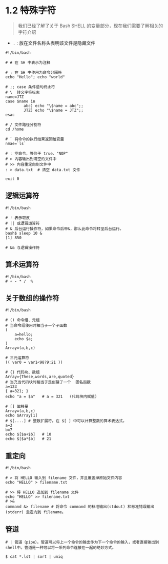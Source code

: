 # 1.2 特殊字符

> 我们已经了解了关于 Bash SHELL 的变量部分，现在我们需要了解相关的字符介绍

* `.` : 放在文件名称头表明该文件是隐藏文件

```shell
#!/bin/bash

# # 在 SH 中表示为注释

# ; 在 SH 中作用为命令分隔符
echo "Hello"; echo "world"

# ;; case 条件语句终止符
# \  转义字符标志
name=JTZ
case $name in
        abc) echo "\$name = abc";;
        JTZ) echo "\$name = JTZ";;
esac

# / 文件路径分割符
cd /home

# ` 将命令的执行结果返回给变量
nmae=`ls`

# : 空命令，等价于 true、"NOP"
# > 内容输出到清空的文件中
# >> 内容重定向到文件中
: > data.txt  # 清空 data.txt 文件

exit 0
```

## 逻辑运算符

```shell
#!/bin/bash

# ! 表示取反
# || 或逻辑运算符
# & 后台运行操作符，如果命令后带&，那么此命令将转至后台运行。
bash$ sleep 10 &
[1] 850

# && 与逻辑操作符
```

## 算术运算符

```shell
#!/bin/bash
# + - * /  %
```

## 关于数组的操作符

```shell
#!/bin/bash

# () 命令组、元组
# 当命令组使用时相当于一个子函数
(
	a=hello;
	echo $a;
)
Array=(a,b,c)

# 三元运算符
(( var0 = var1<98?9:21 ))

# {} 代码块、数组
Array={These,words,are,quoted}
# 当充当代码块时相当于是创建了一个  匿名函数
a=123
{ a=321; }
echo "a = $a"   # a = 321   (代码块内赋值)

# [] 偏移量
Array=(a,b,c)
echo $Array[1]
# $[....] # 整数扩展符。在 $[ ] 中可以计算整数的算术表达式。
a=3
b=7
echo $[$a+$b]   # 10
echo $[$a*$b]   # 21
```

## 重定向

```shell
#!/bin/bash

# > 将 HELLO 输入到 filename 文件，并且覆盖掉原始文件内容
echo "HELLO" > filename.txt

# >> 将 HELLO 追加到 filename 文件
echo "HELLO" >> filename.txt
# >&
command &> filename # 将命令 command 的标准输出(stdout) 和标准错误输出(stderr) 重定向到 filename。
```

## 管道

```shell
# | 管道（pipe）。管道可以将上一个命令的输出作为下一个命令的输入，或者直接输出到shell中。管道是一种可以将一系列命令连接在一起的绝妙方式。

$ cat *.lst | sort | uniq
```
